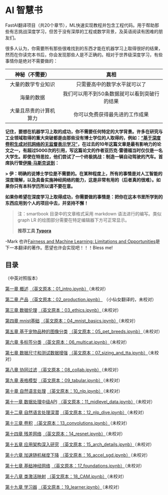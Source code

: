 # AI 智慧书

FastAI翻译项目（共20个章节），ML快速实现教程并包含工程代码。用于帮助那些有志挑战深度学习，但苦于没有深厚的工程或数学背景，及英语阅读有困难的朋友们。

很多人认为，你需要所有那些很难找到的东西才能在机器学习上取得很好的结果，然而在你读完本书后，你会发现那些人是不正确的。相对于世界级深度学习，有些事情你是绝对不需要做的：

|     神秘（不需要）     |                     真相                     |
| :--------------------: | :------------------------------------------: |
|   大量的数学专业知识   |         只需要高中的数学水平就可以了         |
|       海量的数据       | 我们可以用不到50条数据就可以看到突破行的结果 |
| 大量且昂贵的计算机算力 |        你可以免费获得最先进的工作成果        |

**记住，要想在机器学习上取的成功，你不需要任何特定的大学背景。许多在研究与工业领域取得的重大突破都是由那些没有博士学位的人取得的，例如：[“基于深度卷积生成对抗网络的无监督表示学习”](https://arxiv.org/abs/1511.06434)，在过去的10年这篇文章是最有影响力的论文之一，有超过5000次的引用，写这篇论文的作者亚历克·雷德福当时仅仅是一名大学生。即使在特思拉，他们尝试了一个终极挑战：制造一辆自动驾驶的汽车。首席执行管[伊隆·马斯克说到](https://twitter.com/elonmusk/status/1224089444963311616)：**

**> 伊：明确的说博士学位是不需要的。在某种程度上，所有的事情是对人工智能的深度理解，以及具备实施神经网络的能力，这是非常有用的（后者真的很难）。如果你只有本科学历所以请不要在意。**
>
**如果你希望在深度学习上取得成功，你需要做的事情是：把你在这本书里所学到的东西应用到个人的项目中去，并坚持不懈！**
> 注：smartbook 目录中的文章格式采用 markdown 语法进行的编写。类似 graph LR 的绘图部分需要在特定编辑器下方可正常显示。
>
>**推荐工具 [Typora](https://www.typora.io/)**

-Mark 也许[Fairness and Machine Learning: Limitations and Opportunities](https://fairmlbook.org/#course-materials)是下一本翻译的著作。愿望也许会实现吧！！！Bless me!
## 目录
（中英对照版本）

[第一章 概述](./smartbook/Fastai-01.md)  [（英文原本：01_intro.ipynb）](./englishbook/01_intro.ipynb)（未校对）

[第二章 产品](./smartbook/Fastai-02.md)  [（英文原本：02_production.ipynb）](./englishbook/02_production.ipynb) （小仙女翻译的，未校对）

[第三章 数据伦理](./smartbook/Fastai-03.md)   [（英文原本：03_ethics.ipynb）](./englishbook/03_ethics.ipynb)（未校对）

[第四章 mnist基础](./smartbook/Fastai-04.md)   [（英文原本：04_mnist_basics.ipynb）](./englishbook/04_mnist_basics.ipynb)（未校对）

[第五章 基于宠物品种的图像分类](./smartbook/Fastai-05.md)   [（英文原本：05_pet_breeds.ipynb）](./englishbook/05_pet_breeds.ipynb)（未校对）

[第六章 多标签分类](./smartbook/Fastai-06.md)   [（英文原本：06_multicat.ipynb）](./englishbook/06_multicat.ipynb)（未校对）

[第七章 数据尺寸和测试数据增强](./smartbook/Fastai-07.md)   [（英文原本：07_sizing_and_tta.ipynb）](./englishbook/07_sizing_and_tta.ipynb)（未校对）

[第八章 协同过滤](./smartbook/Fastai-08.md)   [（英文原本：08_collab.ipynb）](./englishbook/08_collab.ipynb)（未校对）

[第九章 表格模型](./smartbook/Fastai-09.md)   [（英文原本：09_tabular.ipynb）](./englishbook/09_tabular.ipynb)（未校对）

[第十章 自然语言处理](./smartbook/Fastai_10.md)   [（英文原本：10_nlp.ipynb）](./englishbook/10_nlp.ipynb)（未校对）

[第十一章 数据处理中级API](./smartbook/Fastai_11.md)   [（英文原本：11_midlevel_data.ipynb）](./englishbook/11_midlevel_data.ipynb)（未校对）

[第十二章 自然语言处理深潜](./smartbook/Fastai_12.md)   [（英文原本：12_nlp_dive.ipynb）](./englishbook/12_nlp_dive.ipynb)（未校对）

[第十三章 卷积](./smartbook/Fastai_13.md)   [（英文原本：13_convolutions.ipynb）](./englishbook/13_convolutions.ipynb)（未校对）

[第十四章 残差网络](./smartbook/Fastai_14.md)   [（英文原本：14_resnet.ipynb）](./englishbook/14_resnet.ipynb)（未校对）

[第十五章 应用架构深入研究](./smartbook/Fastai_15.md)   [（英文原本：15_arch_details.ipynb）](./englishbook/15_arch_details.ipynb)（未校对）

[第十六章 加速随机梯度下降](./smartbook/Fastai_16.md)   [（英文原本：16_accel_sgd.ipynb）](./englishbook/16_accel_sgd.ipynb)（未校对）

[第十七章 基础神经网络](./smartbook/Fastai_17.md)   [（英文原本：17_foundations.ipynb）](./englishbook/17_foundations.ipynb)（未校对）

[第十八章 类激活映射](./smartbook/Fastai_18.md)   [（英文原本：18_CAM.ipynb）](./englishbook/18_CAM.ipynb)（未校对）

[第十九章 学习器](./smartbook/Fastai_19.md)   [（英文原本：19_learner.ipynb）](./englishbook/19_learner.ipynb)（未校对）
